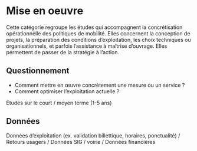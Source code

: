 # Mise en oeuvre
Cette catégorie regroupe les études qui accompagnent la concrétisation opérationnelle des politiques de mobilité. Elles concernent la conception de projets, la préparation des conditions d’exploitation, les choix techniques ou organisationnels, et parfois l’assistance à maîtrise d’ouvrage. Elles permettent de passer de la stratégie à l’action.
## Questionnement
- Comment mettre en œuvre concrètement une mesure ou un service ?
- Comment optimiser l’exploitation actuelle ?

Etudes sur le court / moyen terme (1-5 ans)
## Données
Données d’exploitation (ex. validation billettique, horaires, ponctualité) / Retours usagers / Données SIG / voirie / Données financières
